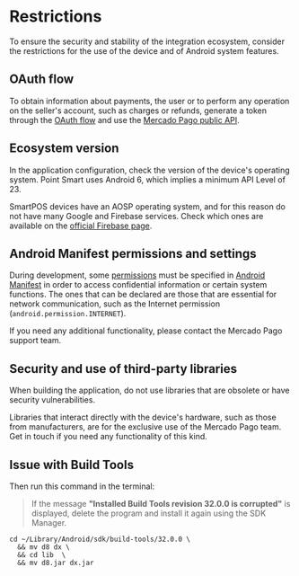 # Restrictions

To ensure the security and stability of the integration ecosystem, consider the restrictions for the use of the device and of Android system features.

## OAuth flow

To obtain information about payments, the user or to perform any operation on the seller's account, such as charges or refunds, generate a token through the [OAuth flow](/developers/en/docs/main-apps/additional-content/security/oauth/introduction) and use the [Mercado Pago public API](/developers/pt/reference).

## Ecosystem version

In the application configuration, check the version of the device's operating system. Point Smart uses Android 6, which implies a minimum API Level of 23.

SmartPOS devices have an AOSP operating system, and for this reason do not have many Google and Firebase services. Check which ones are available on the [official Firebase page](https://firebase.google.com/docs/android/android-play-services).

## Android Manifest permissions and settings

During development, some [permissions](https://developer.android.com/guide/topics/permissions/overview) must be specified in [Android Manifest](https://developer.android.com/guide/topics/manifest/manifest-intro) in order to access confidential information or certain system functions. The ones that can be declared are those that are essential for network communication, such as the Internet permission (`android.permission.INTERNET`).

If you need any additional functionality, please contact the Mercado Pago support team. 

## Security and use of third-party libraries

When building the application, do not use libraries that are obsolete or have security vulnerabilities.

Libraries that interact directly with the device's hardware, such as those from manufacturers, are for the exclusive use of the Mercado Pago team. Get in touch if you need any functionality of this kind.

## Issue with Build Tools

Then run this command in the terminal:

> If the message **"Installed Build Tools revision 32.0.0 is corrupted"** is displayed, delete the program and install it again using the SDK Manager.

```shell command
cd ~/Library/Android/sdk/build-tools/32.0.0 \
  && mv d8 dx \
  && cd lib  \
  && mv d8.jar dx.jar
```